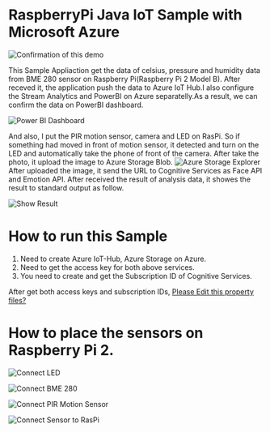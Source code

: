 # RaspberryPi Java IoT Sample with Microsoft Azure 

![Confirmation of this demo](https://c1.staticflickr.com/1/381/31540920304_a8372eb32c_z.jpg)

This Sample Appliaction get the data of celsius, pressure and humidity data from BME 280 sensor on Raspberry Pi(Raspberry Pi 2 Model B).
After receved it, the application push the data to Azure IoT Hub.I also configure the Stream Analytics and PowerBI on Azure separatelly.As a result, we can confirm the data on PowerBI dashboard.

![Power BI Dashboard](https://c1.staticflickr.com/1/328/32233128852_67c067eb60.jpg)

And also, I put the PIR motion sensor, camera and LED on RasPi. So if something had moved in front of motion sensor, it detected and turn on the LED and automatically take the phone of front of the camera. After take the photo, it upload the image to Azure Storage Blob. 
![Azure Storage Explorer](https://c1.staticflickr.com/1/613/32233420072_a1ed6889b1_c.jpg)
After uploaded the image, it send the URL to Cognitive Services as Face API and Emotion API. After received the result of analysis data, it showes the result to standard output as follow.

![Show Result](https://c1.staticflickr.com/1/541/32005905580_bf2a18799e_c.jpg)

# How to run this Sample
1. Need to create Azure IoT-Hub, Azure Storage on Azure.
2. Need to get the access key for both above services.
3. You need to create and get the Subscription ID of Cognitive Services.

After get both access keys and subscription IDs, [Please Edit this property files?](https://github.com/yoshioterada/RaspberryPi-To-Azure-IoT-Hub/blob/master/src/main/resources/app-resources_ja_JP.properties "Please Edit this property?")

# How to place the sensors on Raspberry Pi 2.
![Connect LED](https://c1.staticflickr.com/1/519/31540433654_972793cf39.jpg)

![Connect BME 280](https://c1.staticflickr.com/1/499/32232875822_3defde6773.jpg)

![Connect PIR Motion Sensor](https://c1.staticflickr.com/1/746/32232875872_776592c39b.jpg)

![Connect Sensor to RasPi](https://c1.staticflickr.com/1/721/31540433514_2952ab6f01.jpg)

